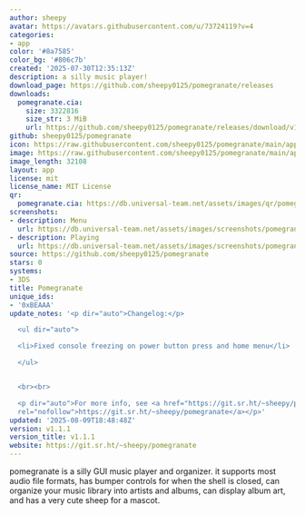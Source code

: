 ```yaml
---
author: sheepy
avatar: https://avatars.githubusercontent.com/u/73724119?v=4
categories:
- app
color: '#8a7585'
color_bg: '#806c7b'
created: '2025-07-30T12:35:13Z'
description: a silly music player!
download_page: https://github.com/sheepy0125/pomegranate/releases
downloads:
  pomegranate.cia:
    size: 3322816
    size_str: 3 MiB
    url: https://github.com/sheepy0125/pomegranate/releases/download/v1.1.1/pomegranate.cia
github: sheepy0125/pomegranate
icon: https://raw.githubusercontent.com/sheepy0125/pomegranate/main/app/icon.png
image: https://raw.githubusercontent.com/sheepy0125/pomegranate/main/app/banner.png
image_length: 32108
layout: app
license: mit
license_name: MIT License
qr:
  pomegranate.cia: https://db.universal-team.net/assets/images/qr/pomegranate-cia.png
screenshots:
- description: Menu
  url: https://db.universal-team.net/assets/images/screenshots/pomegranate/menu.png
- description: Playing
  url: https://db.universal-team.net/assets/images/screenshots/pomegranate/playing.png
source: https://github.com/sheepy0125/pomegranate
stars: 0
systems:
- 3DS
title: Pomegranate
unique_ids:
- '0xBEAAA'
update_notes: '<p dir="auto">Changelog:</p>

  <ul dir="auto">

  <li>Fixed console freezing on power button press and home menu</li>

  </ul>


  <br><br>

  <p dir="auto">For more info, see <a href="https://git.sr.ht/~sheepy/pomegranate"
  rel="nofollow">https://git.sr.ht/~sheepy/pomegranate</a></p>'
updated: '2025-08-09T18:48:48Z'
version: v1.1.1
version_title: v1.1.1
website: https://git.sr.ht/~sheepy/pomegranate
---
```

pomegranate is a silly GUI music player and organizer. it supports most audio file formats, has bumper controls for when the shell is closed, can organize your music library into artists and albums, can display album art, and has a very cute sheep for a mascot.